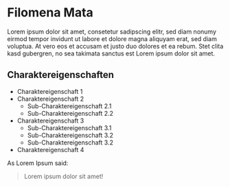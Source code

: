 # Filomena Mata

Lorem ipsum dolor sit amet, consetetur sadipscing elitr, sed diam nonumy eirmod tempor invidunt ut labore et dolore magna aliquyam erat, sed diam voluptua. At vero eos et accusam et justo duo dolores et ea rebum. Stet clita kasd gubergren, no sea takimata sanctus est Lorem ipsum dolor sit amet.

## Charaktereigenschaften

* Charaktereigenschaft 1
* Charaktereigenschaft 2
    * Sub-Charaktereigenschaft 2.1
    * Sub-Charaktereigenschaft 2.2
* Charaktereigenschaft 3
    * Sub-Charaktereigenschaft 3.1
    * Sub-Charaktereigenschaft 3.2
    * Sub-Charaktereigenschaft 3.2
* Charaktereigenschaft 4

As Lorem Ipsum said:

> Lorem ipsum dolor sit amet!
